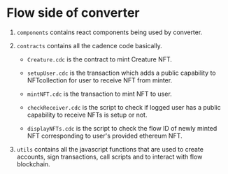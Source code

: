 # Flow side of converter

1.  `components` contains react components being used by converter.

2.  `contracts` contains all the cadence code basically.

    *   `Creature.cdc` is the contract to mint Creature NFT.

    *   `setupUser.cdc` is the transaction which adds a public capability to NFTcollection for user to receive NFT from minter.

    *   `mintNFT.cdc` is the transaction to mint NFT to user.

    *   `checkReceiver.cdc` is the script to check if logged user has a public capability to receive NFTs is setup or not.
    
    *   `displayNFTs.cdc` is the script to check the flow ID of newly minted NFT corresponding to user's provided ethereum NFT.

3. `utils` contains all the javascript functions that are used to create accounts, sign transactions, call scripts and to interact with flow blockchain.
        